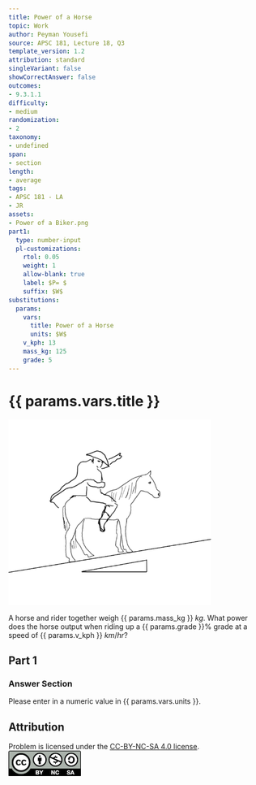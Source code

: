 ```yaml
---
title: Power of a Horse
topic: Work
author: Peyman Yousefi
source: APSC 181, Lecture 18, Q3
template_version: 1.2
attribution: standard
singleVariant: false
showCorrectAnswer: false
outcomes:
- 9.3.1.1
difficulty:
- medium
randomization:
- 2
taxonomy:
- undefined
span:
- section
length:
- average
tags:
- APSC 181 - LA
- JR
assets:
- Power of a Biker.png
part1:
  type: number-input
  pl-customizations:
    rtol: 0.05
    weight: 1
    allow-blank: true
    label: $P= $
    suffix: $W$
substitutions:
  params:
    vars:
      title: Power of a Horse
      units: $W$
    v_kph: 13
    mass_kg: 125
    grade: 5
---
```

# {{ params.vars.title }}
<img src="Power of a Biker.png" width=400>

A horse and rider together weigh {{ params.mass_kg }} $kg$.
What power does the horse output when riding up a {{ params.grade }}% grade at a speed of {{ params.v_kph }} $km/hr$?

## Part 1

### Answer Section

Please enter in a numeric value in {{ params.vars.units }}.

## Attribution

Problem is licensed under the [CC-BY-NC-SA 4.0 license](https://creativecommons.org/licenses/by-nc-sa/4.0/).<br> ![The Creative Commons 4.0 license requiring attribution-BY, non-commercial-NC, and share-alike-SA license.](https://raw.githubusercontent.com/firasm/bits/master/by-nc-sa.png)